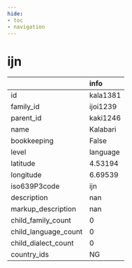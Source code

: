 ```yaml
---
hide:
- toc
- navigation
---
```

# ijn
|                      | info     |
|:---------------------|:---------|
| id                   | kala1381 |
| family_id            | ijoi1239 |
| parent_id            | kaki1246 |
| name                 | Kalabari |
| bookkeeping          | False    |
| level                | language |
| latitude             | 4.53194  |
| longitude            | 6.69539  |
| iso639P3code         | ijn      |
| description          | nan      |
| markup_description   | nan      |
| child_family_count   | 0        |
| child_language_count | 0        |
| child_dialect_count  | 0        |
| country_ids          | NG       |